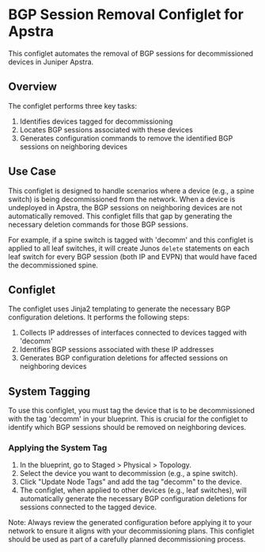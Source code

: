 # BGP Session Removal Configlet for Apstra

This configlet automates the removal of BGP sessions for decommissioned devices in Juniper Apstra.

## Overview

The configlet performs three key tasks:
1. Identifies devices tagged for decommissioning
2. Locates BGP sessions associated with these devices
3. Generates configuration commands to remove the identified BGP sessions on neighboring devices

## Use Case

This configlet is designed to handle scenarios where a device (e.g., a spine switch) is being decommissioned from the network. When a device is undeployed in Apstra, the BGP sessions on neighboring devices are not automatically removed. This configlet fills that gap by generating the necessary deletion commands for those BGP sessions.

For example, if a spine switch is tagged with 'decomm' and this configlet is applied to all leaf switches, it will create Junos `delete` statements on each leaf switch for every BGP session (both IP and EVPN) that would have faced the decommissioned spine.

## Configlet

The configlet uses Jinja2 templating to generate the necessary BGP configuration deletions. It performs the following steps:

1. Collects IP addresses of interfaces connected to devices tagged with 'decomm'
2. Identifies BGP sessions associated with these IP addresses
3. Generates BGP configuration deletions for affected sessions on neighboring devices

## System Tagging

To use this configlet, you must tag the device that is to be decommissioned with the tag 'decomm' in your blueprint. This is crucial for the configlet to identify which BGP sessions should be removed on neighboring devices.

### Applying the System Tag

1. In the blueprint, go to Staged > Physical > Topology.
2. Select the device you want to decommission (e.g., a spine switch).
3. Click "Update Node Tags" and add the tag "decomm" to the device.
4. The configlet, when applied to other devices (e.g., leaf switches), will automatically generate the necessary BGP configuration deletions for sessions connected to the tagged device.

Note: Always review the generated configuration before applying it to your network to ensure it aligns with your decommissioning plans. This configlet should be used as part of a carefully planned decommissioning process.